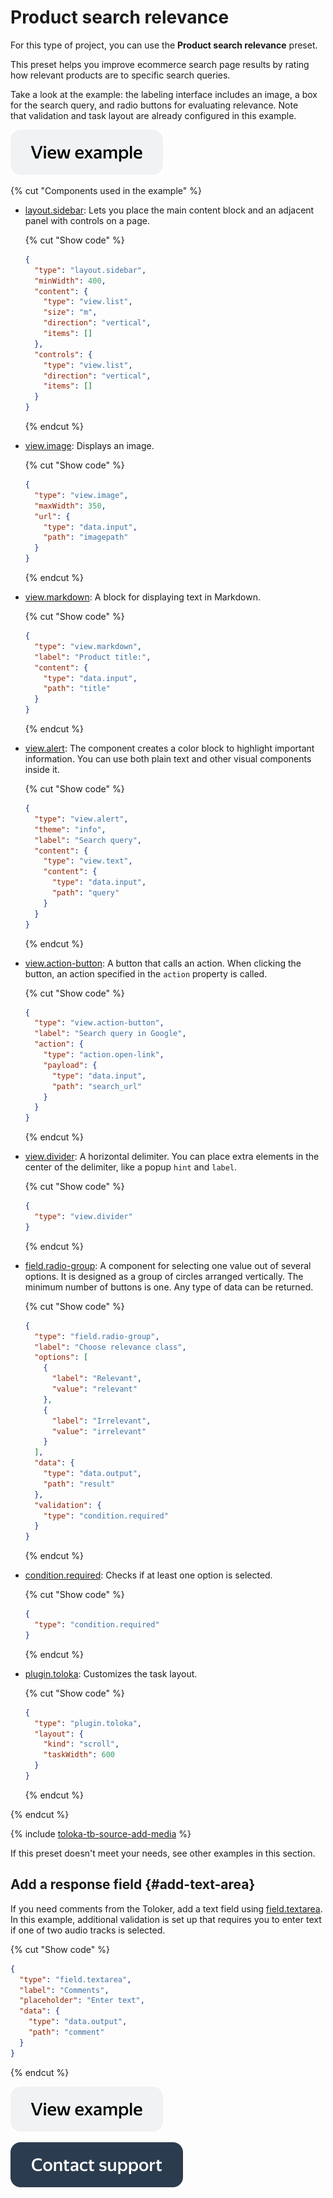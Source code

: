 # Product search relevance

For this type of project, you can use the **Product search relevance** preset.

This preset helps you improve ecommerce search page results by rating how relevant products are to specific search queries.

Take a look at the example: the labeling interface includes an image, a box for the search query, and radio buttons for evaluating relevance. Note that validation and task layout are already configured in this example.

[![](../_images/buttons/view-example.svg)](https://ya.cc/t/ajV9o-mE3UGqbd)

{% cut "Components used in the example" %}

- [layout.sidebar](../reference/layout.sidebar.md): Lets you place the main content block and an adjacent panel with controls on a page.

  {% cut "Show code" %}

  ```json
  {
    "type": "layout.sidebar",
    "minWidth": 400,
    "content": {
      "type": "view.list",
      "size": "m",
      "direction": "vertical",
      "items": []
    },
    "controls": {
      "type": "view.list",
      "direction": "vertical",
      "items": []
    }
  }
  ```

  {% endcut %}

- [view.image](../reference/view.image.md): Displays an image.

  {% cut "Show code" %}

  ```json
  {
    "type": "view.image",
    "maxWidth": 350,
    "url": {
      "type": "data.input",
      "path": "imagepath"
    }
  }
  ```

  {% endcut %}

- [view.markdown](../reference/view.markdown.md): A block for displaying text in Markdown.

  {% cut "Show code" %}

  ```json
  {
    "type": "view.markdown",
    "label": "Product title:",
    "content": {
      "type": "data.input",
      "path": "title"
    }
  }
  ```

  {% endcut %}

- [view.alert](../reference/view.alert.md): The component creates a color block to highlight important information. You can use both plain text and other visual components inside it.

  {% cut "Show code" %}

  ```json
  {
    "type": "view.alert",
    "theme": "info",
    "label": "Search query",
    "content": {
      "type": "view.text",
      "content": {
        "type": "data.input",
        "path": "query"
      }
    }
  }
  ```

  {% endcut %}

- [view.action-button](../reference/view.action-button.md): A button that calls an action. When clicking the button, an action specified in the `action` property is called.

  {% cut "Show code" %}

  ```json
  {
    "type": "view.action-button",
    "label": "Search query in Google",
    "action": {
      "type": "action.open-link",
      "payload": {
        "type": "data.input",
        "path": "search_url"
      }
    }
  }
  ```

  {% endcut %}

- [view.divider](../reference/view.divider.md): A horizontal delimiter. You can place extra elements in the center of the delimiter, like a popup `hint` and `label`.

  {% cut "Show code" %}

  ```json
  {
    "type": "view.divider"
  }
  ```

  {% endcut %}

- [field.radio-group](../reference/field.radio-group.md): A component for selecting one value out of several options. It is designed as a group of circles arranged vertically. The minimum number of buttons is one. Any type of data can be returned.

  {% cut "Show code" %}

  ```json
  {
    "type": "field.radio-group",
    "label": "Choose relevance class",
    "options": [
      {
        "label": "Relevant",
        "value": "relevant"
      },
      {
        "label": "Irrelevant",
        "value": "irrelevant"
      }
    ],
    "data": {
      "type": "data.output",
      "path": "result"
    },
    "validation": {
      "type": "condition.required"
    }
  }
  ```

  {% endcut %}

- [condition.required](../reference/condition.required.md): Checks if at least one option is selected.

  {% cut "Show code" %}

  ```json
  {
    "type": "condition.required"
  }
  ```

  {% endcut %}

- [plugin.toloka](../reference/plugin.toloka.md): Customizes the task layout.

  {% cut "Show code" %}

  ```json
  {
    "type": "plugin.toloka",
    "layout": {
      "kind": "scroll",
      "taskWidth": 600
    }
  }
  ```

  {% endcut %}

{% endcut %}

{% include [toloka-tb-source-add-media](../_includes/toloka-tb-source/id-toloka-tb-source/add-media.md) %}

If this preset doesn't meet your needs, see other examples in this section.

## Add a response field {#add-text-area}

If you need comments from the Toloker, add a text field using [field.textarea](../reference/field.textarea.md). In this example, additional validation is set up that requires you to enter text if one of two audio tracks is selected.

{% cut "Show code" %}

  ```json
  {
    "type": "field.textarea",
    "label": "Comments",
    "placeholder": "Enter text",
    "data": {
      "type": "data.output",
      "path": "comment"
    }
  }
  ```

{% endcut %}

[![](../_images/buttons/view-example.svg)](https://ya.cc/t/Ryo07JaT3UYB9k)

[![image](../_images/buttons/contact-support.svg)](../concepts/support.md)